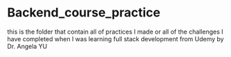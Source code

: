 # Backend_course_practice
this is the folder that contain all of practices I made or all of the challenges I have completed when I was learning full stack development from Udemy by Dr. Angela YU
